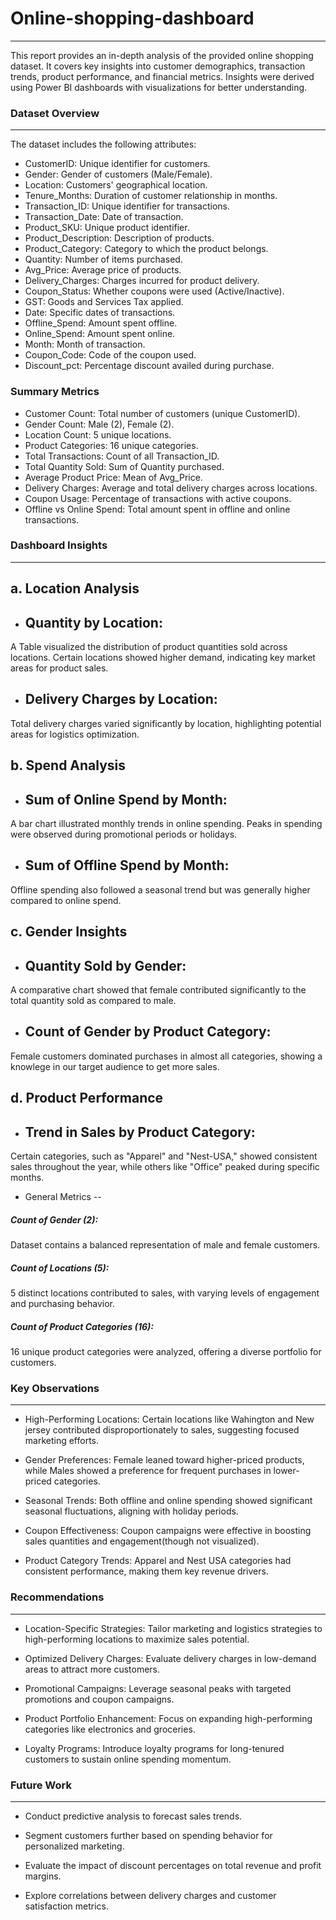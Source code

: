 # Online-shopping-dashboard
---

This report provides an in-depth analysis of the provided online shopping dataset. It covers key insights into customer demographics, transaction trends, product performance, and financial metrics. Insights were derived using Power BI dashboards with visualizations for better understanding.

###  Dataset Overview
---
The dataset includes the following attributes:

* CustomerID: Unique identifier for customers.
* Gender: Gender of customers (Male/Female).
* Location: Customers' geographical location.
* Tenure_Months: Duration of customer relationship in months.
* Transaction_ID: Unique identifier for transactions.
* Transaction_Date: Date of transaction.
* Product_SKU: Unique product identifier.
* Product_Description: Description of products.
* Product_Category: Category to which the product belongs.
* Quantity: Number of items purchased.
* Avg_Price: Average price of products.
* Delivery_Charges: Charges incurred for product delivery.
* Coupon_Status: Whether coupons were used (Active/Inactive).
* GST: Goods and Services Tax applied.
* Date: Specific dates of transactions.
* Offline_Spend: Amount spent offline.
* Online_Spend: Amount spent online.
* Month: Month of transaction.
* Coupon_Code: Code of the coupon used.
* Discount_pct: Percentage discount availed during purchase.


### Summary Metrics
* Customer Count: Total number of customers (unique CustomerID).
* Gender Count: Male (2), Female (2).
* Location Count: 5 unique locations.
* Product Categories: 16 unique categories.
* Total Transactions: Count of all Transaction_ID.
* Total Quantity Sold: Sum of Quantity purchased.
* Average Product Price: Mean of Avg_Price.
* Delivery Charges: Average and total delivery charges across locations.
* Coupon Usage: Percentage of transactions with active coupons.
* Offline vs Online Spend: Total amount spent in offline and online transactions.





### Dashboard Insights
---

a. Location Analysis
---

* Quantity by Location:
  ---
A Table visualized the distribution of product quantities sold across locations. Certain locations showed higher demand, indicating key market areas for product sales.

* Delivery Charges by Location:
  ---
Total delivery charges varied significantly by location, highlighting potential areas for logistics optimization.


b. Spend Analysis
---

* Sum of Online Spend by Month:
  ---
A bar chart illustrated monthly trends in online spending. Peaks in spending were observed during promotional periods or holidays.

* Sum of Offline Spend by Month:
  ---
Offline spending also followed a seasonal trend but was generally higher compared to online spend.


c. Gender Insights
---

* Quantity Sold by Gender:
  ---
A comparative chart showed that female contributed significantly to the total quantity sold as compared to male.

* Count of Gender by Product Category:
  ---
Female customers dominated purchases in almost all categories, showing a knowlege in our target audience to get more sales.



d. Product Performance
  ---
  
* Trend in Sales by Product Category:
  ---
Certain categories, such as "Apparel" and "Nest-USA," showed consistent sales throughout the year, while others like "Office" peaked during specific months.




* General Metrics
--
##### Count of Gender (2):
Dataset contains a balanced representation of male and female customers.

##### Count of Locations (5):
5 distinct locations contributed to sales, with varying levels of engagement and purchasing behavior.

##### Count of Product Categories (16):
16 unique product categories were analyzed, offering a diverse portfolio for customers.



### Key Observations
---
* High-Performing Locations: Certain locations like Wahington and New jersey contributed disproportionately to sales, suggesting focused marketing efforts.

* Gender Preferences: Female leaned toward higher-priced products, while Males showed a preference for frequent purchases in lower-priced categories.

* Seasonal Trends: Both offline and online spending showed significant seasonal fluctuations, aligning with holiday periods.

* Coupon Effectiveness: Coupon campaigns were effective in boosting sales quantities and engagement(though not visualized).

* Product Category Trends: Apparel and Nest USA categories had consistent performance, making them key revenue drivers.


### Recommendations
---
* Location-Specific Strategies: Tailor marketing and logistics strategies to high-performing locations to maximize sales potential.

* Optimized Delivery Charges: Evaluate delivery charges in low-demand areas to attract more customers.

* Promotional Campaigns: Leverage seasonal peaks with targeted promotions and coupon campaigns.

* Product Portfolio Enhancement: Focus on expanding high-performing categories like electronics and groceries.

* Loyalty Programs: Introduce loyalty programs for long-tenured customers to sustain online spending momentum.



### Future Work
---
* Conduct predictive analysis to forecast sales trends.

* Segment customers further based on spending behavior for personalized marketing.
  
* Evaluate the impact of discount percentages on total revenue and profit margins.

* Explore correlations between delivery charges and customer satisfaction metrics.
















